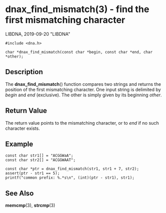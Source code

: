 # dnax_find_mismatch(3) - find the first mismatching character

LIBDNA, 2019-09-20 "LIBDNA"

    #include <dna.h>
    
    char *dnax_find_mismatch(const char *begin, const char *end, char *other);


## Description

The **dnax_find_mismatch**() function compares two strings and returns the position of the first mismatching character. One input string is delimited by _begin_ and _end_ (exclusive). The other is simply given by its beginning _other_.


## Return Value

The return value points to the mismatching character, or to _end_ if no such character exists.


## Example

    const char str1[] = "ACGGWaA";
    const char str2[] = "ACGGWAAT";

    const char *ptr = dnax_find_mismatch(str1, str1 + 7, str2);
    assert(ptr - str1 == 5);
    printf("common prefix: %.*s\n", (int)(ptr - str1), str1);


## See Also

**memcmp**(3),
**strcmp**(3)
